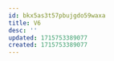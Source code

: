 ```yaml
---
id: bkx5as3t57pbujgdo59waxa
title: V6
desc: ''
updated: 1715753389077
created: 1715753389077
---
```

